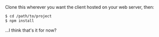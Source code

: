 Clone this wherever you want the client hosted on your web server, then:

```bash
$ cd /path/to/project
$ npm install
```

...I think that's it for now?
